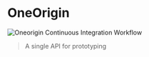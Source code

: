 # OneOrigin

![Oneorigin Continuous Integration Workflow](https://github.com/sechibueze/oneorigin/workflows/Oneorigin%20Continuous%20Integration%20Workflow/badge.svg)

> A single API for prototyping
